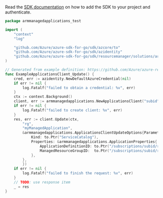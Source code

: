 Read the [SDK documentation](https://github.com/Azure/azure-sdk-for-go/blob/sdk%2Fresourcemanager%2Fsolutions%2Farmmanagedapplications%2Fv1.0.0/sdk/resourcemanager/solutions/armmanagedapplications/README.md) on how to add the SDK to your project and authenticate.

```go
package armmanagedapplications_test

import (
	"context"
	"log"

	"github.com/Azure/azure-sdk-for-go/sdk/azcore/to"
	"github.com/Azure/azure-sdk-for-go/sdk/azidentity"
	"github.com/Azure/azure-sdk-for-go/sdk/resourcemanager/solutions/armmanagedapplications"
)

// Generated from example definition: https://github.com/Azure/azure-rest-api-specs/tree/main/specification/solutions/resource-manager/Microsoft.Solutions/stable/2021-07-01/examples/updateApplication.json
func ExampleApplicationsClient_Update() {
	cred, err := azidentity.NewDefaultAzureCredential(nil)
	if err != nil {
		log.Fatalf("failed to obtain a credential: %v", err)
	}
	ctx := context.Background()
	client, err := armmanagedapplications.NewApplicationsClient("subid", cred, nil)
	if err != nil {
		log.Fatalf("failed to create client: %v", err)
	}
	res, err := client.Update(ctx,
		"rg",
		"myManagedApplication",
		&armmanagedapplications.ApplicationsClientUpdateOptions{Parameters: &armmanagedapplications.ApplicationPatchable{
			Kind: to.Ptr("ServiceCatalog"),
			Properties: &armmanagedapplications.ApplicationProperties{
				ApplicationDefinitionID: to.Ptr("/subscriptions/subid/resourceGroups/rg/providers/Microsoft.Solutions/applicationDefinitions/myAppDef"),
				ManagedResourceGroupID:  to.Ptr("/subscriptions/subid/resourceGroups/myManagedRG"),
			},
		},
		})
	if err != nil {
		log.Fatalf("failed to finish the request: %v", err)
	}
	// TODO: use response item
	_ = res
}
```

